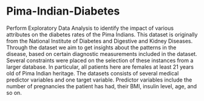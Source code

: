 # Pima-Indian-Diabetes
Perform Exploratory Data Analysis to identify the impact of various attributes on the diabetes rates of the Pima Indians.
This dataset is originally from the National Institute of Diabetes and Digestive and Kidney Diseases.
Through the dataset we aim to get insights about the patterns in the disease, based on certain diagnostic measurements included in the dataset.
Several constraints were placed on the selection of these instances from a larger database.
In particular, all patients here are females at least 21 years old of Pima Indian heritage.
The datasets consists of several medical predictor variables and one target variable.
Predictor variables include the number of pregnancies the patient has had, their BMI, insulin level, age, and so on.
